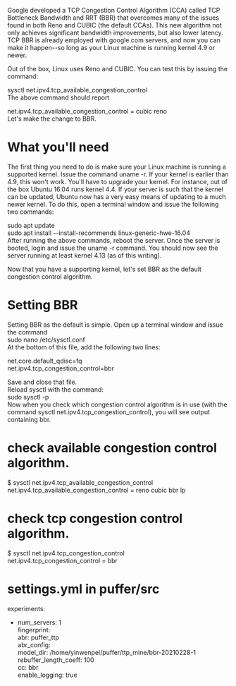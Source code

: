 Google developed a TCP Congestion Control Algorithm (CCA) called TCP Bottleneck Bandwidth and RRT (BBR) that overcomes many of the issues found in both Reno and CUBIC (the default CCAs). This new algorithm not only achieves significant bandwidth improvements, but also lower latency. TCP BBR is already employed with google.com servers, and now you can make it happen--so long as your Linux machine is running kernel 4.9 or newer.

Out of the box, Linux uses Reno and CUBIC. You can test this by issuing the command:

sysctl net.ipv4.tcp_available_congestion_control  
The above command should report  

net.ipv4.tcp_available_congestion_control = cubic reno  
Let's make the change to BBR.  
 
# What you'll need  
The first thing you need to do is make sure your Linux machine is running a supported kernel. Issue the command uname -r. If your kernel is earlier than 4.9, this won't work. You'll have to upgrade your kernel. For instance, out of the box Ubuntu 16.04 runs kernel 4.4. If your server is such that the kernel can be updated, Ubuntu now has a very easy means of updating to a much newer kernel. To do this, open a terminal window and issue the following two commands:  

sudo apt update  
sudo apt install --install-recommends linux-generic-hwe-16.04  
After running the above commands, reboot the server. Once the server is booted, login and issue the uname -r command. You should now see the server running at least kernel 4.13 (as of this writing).  

Now that you have a supporting kernel, let's set BBR as the default congestion control algorithm.

# Setting BBR 
Setting BBR as the default is simple. Open up a terminal window and issue the command  
sudo nano /etc/sysctl.conf  
At the bottom of this file, add the following two lines:  

net.core.default_qdisc=fq  
net.ipv4.tcp_congestion_control=bbr  

Save and close that file.  
Reload sysctl with the command:  
sudo sysctl -p  
Now when you check which congestion control algorithm is in use (with the command sysctl net.ipv4.tcp_congestion_control), you will see output containing bbr.     
# check available congestion control algorithm.  
$ sysctl net.ipv4.tcp_available_congestion_control  
net.ipv4.tcp_available_congestion_control = reno cubic bbr lp  
# check tcp congestion control algorithm.  
$ sysctl net.ipv4.tcp_congestion_control  
net.ipv4.tcp_congestion_control = bbr  

# settings.yml in puffer/src  
experiments:  
  - num_servers: 1  
    fingerprint:  
      abr: puffer_ttp  
      abr_config:  
        model_dir:  /home/yinwenpei/puffer/ttp_mine/bbr-20210228-1  
        rebuffer_length_coeff: 100  
      cc: bbr  
enable_logging: true  
